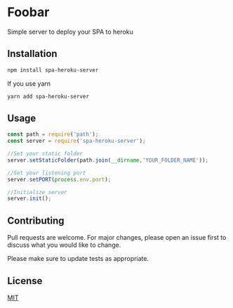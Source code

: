 # Foobar

Simple server to deploy your SPA to heroku

## Installation


```bash
npm install spa-heroku-server
```
If you use yarn
```bash
yarn add spa-heroku-server
```


## Usage

```javascript 
const path = require('path');
const server = require('spa-heroku-server');

//Set your static folder
server.setStaticFolder(path.join(__dirname,'YOUR_FOLDER_NAME'));

//Set your listening port
server.setPORT(process.env.port);

//Initialize server
server.init();
```

## Contributing
Pull requests are welcome. For major changes, please open an issue first to discuss what you would like to change.

Please make sure to update tests as appropriate.

## License
[MIT](https://choosealicense.com/licenses/mit/)